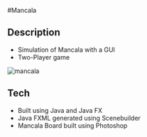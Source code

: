 #Mancala

## Description
* Simulation of Mancala with a GUI
* Two-Player game

![mancala](https://user-images.githubusercontent.com/56366459/120351289-c25ea980-c2cd-11eb-8b4f-d225a9b69e1b.JPG)

## Tech
* Built using Java and Java FX 
* Java FXML generated using Scenebuilder
* Mancala Board built using Photoshop 

